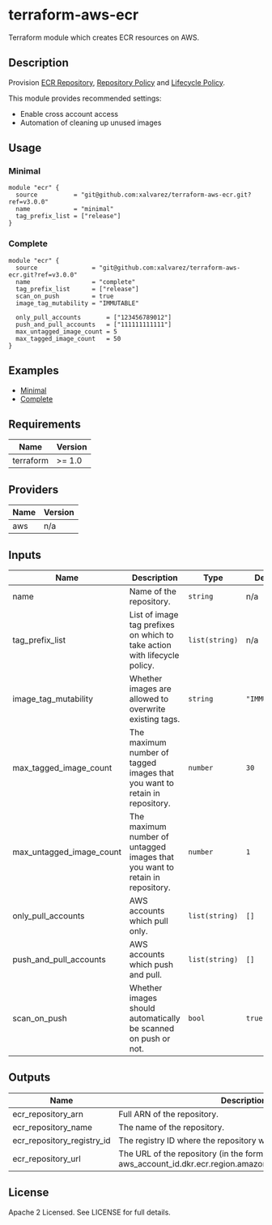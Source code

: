 # terraform-aws-ecr

Terraform module which creates ECR resources on AWS.

## Description

Provision [ECR Repository](https://docs.aws.amazon.com/AmazonECR/latest/userguide/Repositories.html),
[Repository Policy](https://docs.aws.amazon.com/AmazonECR/latest/userguide/RepositoryPolicies.html) and
[Lifecycle Policy](https://docs.aws.amazon.com/AmazonECR/latest/userguide/LifecyclePolicies.html).

This module provides recommended settings:

- Enable cross account access
- Automation of cleaning up unused images

## Usage

### Minimal

```hcl
module "ecr" {
  source          = "git@github.com:xalvarez/terraform-aws-ecr.git?ref=v3.0.0"
  name            = "minimal"
  tag_prefix_list = ["release"]
}
```

### Complete

```hcl
module "ecr" {
  source               = "git@github.com:xalvarez/terraform-aws-ecr.git?ref=v3.0.0"
  name                 = "complete"
  tag_prefix_list      = ["release"]
  scan_on_push         = true
  image_tag_mutability = "IMMUTABLE"

  only_pull_accounts       = ["123456789012"]
  push_and_pull_accounts   = ["111111111111"]
  max_untagged_image_count = 5
  max_tagged_image_count   = 50
}
```

## Examples

- [Minimal](https://github.com/xalvarez/terraform-aws-ecr/tree/master/examples/minimal)
- [Complete](https://github.com/xalvarez/terraform-aws-ecr/tree/master/examples/complete)

## Requirements

| Name      | Version |
| --------- | ------- |
| terraform | >= 1.0  |

## Providers

| Name | Version |
| ---- | ------- |
| aws  | n/a     |

## Inputs

| Name                     | Description                                                                  | Type           | Default       | Required |
| ------------------------ | ---------------------------------------------------------------------------- | -------------- | ------------- | :------: |
| name                     | Name of the repository.                                                      | `string`       | n/a           |   yes    |
| tag_prefix_list          | List of image tag prefixes on which to take action with lifecycle policy.    | `list(string)` | n/a           |   yes    |
| image_tag_mutability     | Whether images are allowed to overwrite existing tags.                       | `string`       | `"IMMUTABLE"` |    no    |
| max_tagged_image_count   | The maximum number of tagged images that you want to retain in repository.   | `number`       | `30`          |    no    |
| max_untagged_image_count | The maximum number of untagged images that you want to retain in repository. | `number`       | `1`           |    no    |
| only_pull_accounts       | AWS accounts which pull only.                                                | `list(string)` | `[]`          |    no    |
| push_and_pull_accounts   | AWS accounts which push and pull.                                            | `list(string)` | `[]`          |    no    |
| scan_on_push             | Whether images should automatically be scanned on push or not.               | `bool`         | `true`        |    no    |

## Outputs

| Name                       | Description                                                                                        |
| -------------------------- | -------------------------------------------------------------------------------------------------- |
| ecr_repository_arn         | Full ARN of the repository.                                                                        |
| ecr_repository_name        | The name of the repository.                                                                        |
| ecr_repository_registry_id | The registry ID where the repository was created.                                                  |
| ecr_repository_url         | The URL of the repository (in the form aws_account_id.dkr.ecr.region.amazonaws.com/repositoryName) |

## License

Apache 2 Licensed. See LICENSE for full details.
